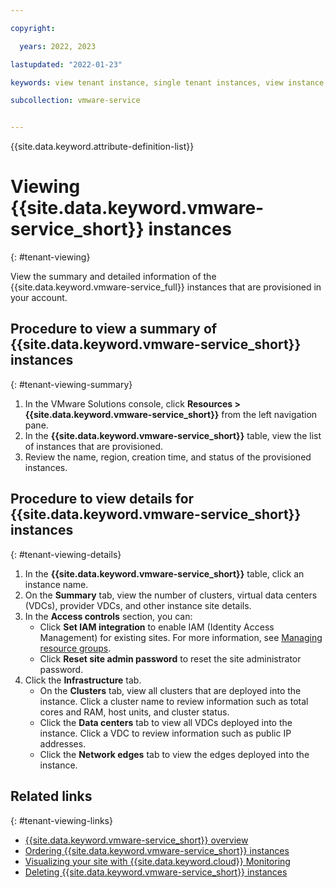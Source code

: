 ```yaml
---

copyright:

  years: 2022, 2023

lastupdated: "2022-01-23"

keywords: view tenant instance, single tenant instances, view instance, single tenant view

subcollection: vmware-service


---
```


{{site.data.keyword.attribute-definition-list}}

# Viewing {{site.data.keyword.vmware-service_short}} instances
{: #tenant-viewing}

View the summary and detailed information of the {{site.data.keyword.vmware-service_full}} instances that are provisioned in your account.

## Procedure to view a summary of {{site.data.keyword.vmware-service_short}} instances
{: #tenant-viewing-summary}

1. In the VMware Solutions console, click **Resources > {{site.data.keyword.vmware-service_short}}** from the left navigation pane.
2. In the **{{site.data.keyword.vmware-service_short}}** table, view the list of instances that are provisioned.
3. Review the name, region, creation time, and status of the provisioned instances.

## Procedure to view details for {{site.data.keyword.vmware-service_short}} instances
{: #tenant-viewing-details}

1. In the **{{site.data.keyword.vmware-service_short}}** table, click an instance name.
2. On the **Summary** tab, view the number of clusters, virtual data centers (VDCs), provider VDCs, and other instance site details.
3. In the **Access controls** section, you can:
   * Click **Set IAM integration** to enable IAM (Identity Access Management) for existing sites. For more information, see [Managing resource groups](/docs/account?topic=account-rgs).
   * Click **Reset site admin password** to reset the site administrator password.
4. Click the **Infrastructure** tab.
   * On the **Clusters** tab, view all clusters that are deployed into the instance. Click a cluster name to review information such as total cores and RAM, host units, and cluster status.
   * Click the **Data centers** tab to view all VDCs deployed into the instance. Click a VDC to review information such as public IP addresses.
   * Click the **Network edges** tab to view the edges deployed into the instance.

## Related links
{: #tenant-viewing-links}

* [{{site.data.keyword.vmware-service_short}} overview](/docs/vmware-service?topic=vmware-service-vmware-aas-overview)
* [Ordering {{site.data.keyword.vmware-service_short}} instances](/docs/vmware-service?topic=vmware-service-tenant-ordering)
* [Visualizing your site with {{site.data.keyword.cloud}} Monitoring](/docs/vmware-service?topic=vmware-service-single-tenant-monitoring)
* [Deleting {{site.data.keyword.vmware-service_short}} instances](/docs/vmware-service?topic=vmware-service-tenant-deleting)
